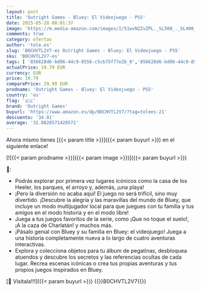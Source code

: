 ```yaml
---
layout: post
title: 'Outright Games - Bluey: El Videojuego - PS5'
date: 2025-05-28 08:01:37
image: 'https://m.media-amazon.com/images/I/51wvN2ZvZPL._SL500_._SL400_.jpg'
comments: true
category: ofertas
author: 'tole.es'
slug: 'B0CHVTL2V7-es Outright Games - Bluey: El Videojuego - PS5'
sku: 'B0CHVTL2V7-es'
tags: [ '856628d6-bd06-44c9-8556-c5cb75f77e2b_0','856628d6-bd06-44c9-8556-c5cb75f77e2b_2201','856628d6-bd06-44c9-8556-c5cb75f77e2b_3601','856628d6-bd06-44c9-8556-c5cb75f77e2b_401','Arborist Merchandising Root','Hardware y juegos para PlayStation 5','Juegos para PlayStation 5','Preventa de Videojuegos','Self Service','Special Features Stores','Tienda de consolas y videojuegos infantiles','Videojuegos','Videojuegos más esperados','outright games','ps5','🇪🇸', ]
actualPrice: 19.79 EUR
currency: EUR
price: 19.79
comparePrice: 29.99 EUR
prodname: 'Outright Games - Bluey: El Videojuego - PS5'
country: 'es'
flag: '🇪🇸'
brand: 'Outright Games'
buyurl: 'https://www.amazon.es/dp/B0CHVTL2V7/?tag=tolees-21'
descuento: '34.01'
average: '31.0828571428572'
---
```


Ahora mismo tienes [{{< param title >}}]({{< param buyurl >}}) en el siguiente enlace!

[![{{< param prodname >}}]({{< param image >}})]({{< param buyurl >}})

🔎:

- Podrás explorar por primera vez lugares icónicos como la casa de los Heeler, los parques, el arroyo y, además, ¡una playa!
- ¡Pero la diversión no acaba aquí! El juego no será trifícil, sino muy divertido. ¡Descubre la alegría y las maravillas del mundo de Bluey, que incluye un modo multijugador local para que juegues con tu familia y tus amigos en el modo historia y en el modo libre!
- Juega a tus juegos favoritos de la serie, como ¡Que no toque el suelo!, ¡A la caza de Charlatán! y muchos más.
- ¡Pásalo genial con Bluey y su familia en Bluey: el videojuego! Juega a una historia completamente nueva a lo largo de cuatro aventuras interactivas.
- Explora y colecciona objetos para tu álbum de pegatinas, desbloquea atuendos y descubre los secretos y las referencias ocultas de cada lugar. Recrea escenas icónicas o crea tus propias aventuras y tus propios juegos inspirados en Bluey.

[🛒 Visítala!!!]({{< param buyurl >}})
{{<world>}}B0CHVTL2V7{{</world>}}
